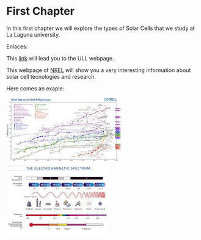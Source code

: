 # First Chapter

In this first chapter we will explore the types of Solar Cells that we study at La Laguna university.

Enlaces:

This [link](http://www.ull.es/  "ULL") will lead you to the ULL webpage.

This webpage of [NREL](http://www.nrel.gov/analysis/data_resources.html) will show you a very interesting information about solar cell tecnologies and research.

Here comes an exaple:

![eficiencia](/assets/efficiency.jpg)
![radiation](../../assets/em_radiation.jpg)
